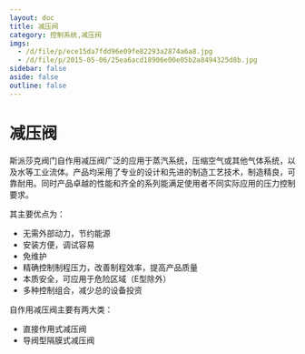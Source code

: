 ```yaml
---
layout: doc
title: 减压阀
category: 控制系统,减压阀
imgs:
  - /d/file/p/ece15da7fdd96e09fe82293a2874a6a8.jpg
  - /d/file/p/2015-05-06/25ea6acd18906e00e05b2a8494325d8b.jpg
sidebar: false
aside: false
outline: false
---
```


# 减压阀

斯派莎克阀门自作用减压阀广泛的应用于蒸汽系统，压缩空气或其他气体系统，以及水等工业流体。产品均采用了专业的设计和先进的制造工艺技术，制造精良，可靠耐用。同时产品卓越的性能和齐全的系列能满足使用者不同实际应用的压力控制要求。

其主要优点为：

- 无需外部动力，节约能源
- 安装方便，调试容易
- 免维护
- 精确控制制程压力，改善制程效率，提高产品质量
- 本质安全，可应用于危险区域（E型除外）
- 多种控制组合，减少总的设备投资

自作用减压阀主要有两大类：

- 直接作用式减压阀
- 导阀型隔膜式减压阀

<AllProducts category="控制系统,减压阀" />
